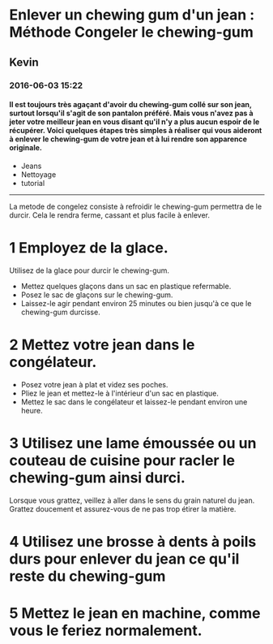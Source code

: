 # Enlever un chewing gum d'un jean : Méthode Congeler le chewing-gum
## Kevin
### 2016-06-03 15:22
#### Il est toujours très agaçant d'avoir du chewing-gum collé sur son jean, surtout lorsqu'il s'agit de son pantalon préféré. Mais vous n'avez pas à jeter votre meilleur jean en vous disant qu'il n'y a plus aucun espoir de le récupérer. Voici quelques étapes très simples à réaliser qui vous aideront à enlever le chewing-gum de votre jean et à lui rendre son apparence originale.

* Jeans
* Nettoyage
* tutorial

-----

La metode de congelez consiste à refroidir le chewing-gum permettra de le durcir. Cela le rendra ferme, cassant et plus facile à enlever.


# 1 Employez de la glace.

Utilisez de la glace pour durcir le chewing-gum.

* Mettez quelques glaçons dans un sac en plastique refermable.
* Posez le sac de glaçons sur le chewing-gum.
* Laissez-le agir pendant environ 25 minutes ou bien jusqu'à ce que le chewing-gum durcisse.

# 2 Mettez votre jean dans le congélateur.

* Posez votre jean à plat et videz ses poches.
* Pliez le jean et mettez-le à l'intérieur d'un sac en plastique.
* Mettez le sac dans le congélateur et laissez-le pendant environ une heure.

# 3 Utilisez une lame émoussée ou un couteau de cuisine pour racler le chewing-gum ainsi durci.

Lorsque vous grattez, veillez à aller dans le sens du grain naturel du jean. Grattez doucement et assurez-vous de ne pas trop étirer la matière.

# 4 Utilisez une brosse à dents à poils durs pour enlever du jean ce qu'il reste du chewing-gum

# 5 Mettez le jean en machine, comme vous le feriez normalement.
